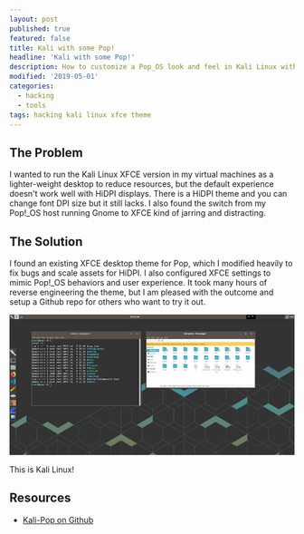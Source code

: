 ```yaml
---
layout: post
published: true
featured: false
title: Kali with some Pop!
headline: 'Kali with some Pop!'
description: How to customize a Pop_OS look and feel in Kali Linux with XFCE
modified: '2019-05-01'
categories:
  - hacking
  - tools
tags: hacking kali linux xfce theme
---
```

## The Problem
I wanted to run the Kali Linux XFCE version in my virtual machines as a lighter-weight desktop to reduce resources, but the default experience doesn't work well with HiDPI displays.  There is a HiDPI theme and you can change font DPI size but it still lacks.  I also found the switch from my Pop!_OS host running Gnome to XFCE kind of jarring and distracting.

## The Solution
I found an existing XFCE desktop theme for Pop, which I modified heavily to fix bugs and scale assets for HiDPI.  I also configured XFCE settings to mimic Pop!_OS behaviors and user experience. It took many hours of reverse engineering the theme, but I am pleased with the outcome and setup a Github repo for others who want to try it out.

<img src="/images/kali-pop-1.png" />

This is Kali Linux!

## Resources

- <a href="https://github.com/stevemcilwain/Kali-Pop/" target="_blank">Kali-Pop on Github</a>

<p>&nbsp;</p>
<p>&nbsp;</p>